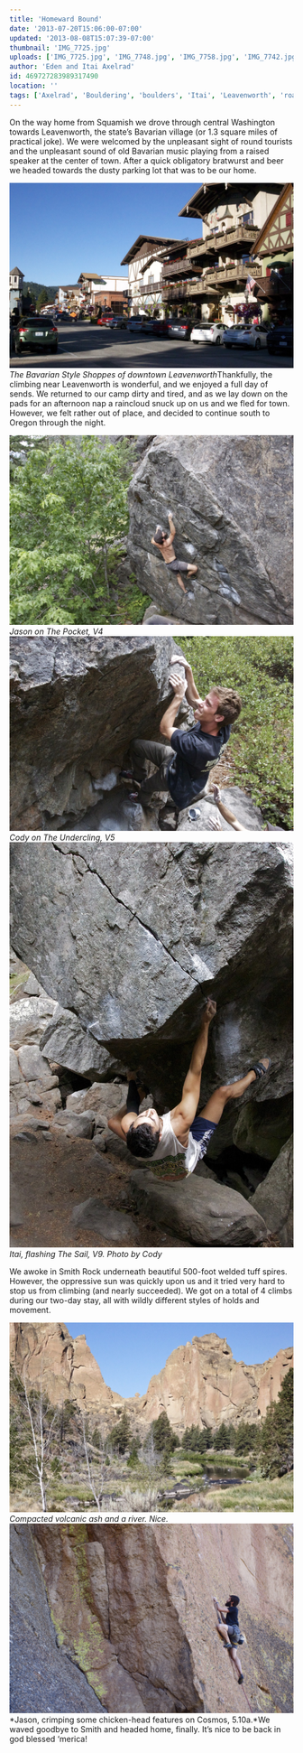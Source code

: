 ```yaml
---
title: 'Homeward Bound'
date: '2013-07-20T15:06:00-07:00'
updated: '2013-08-08T15:07:39-07:00'
thumbnail: 'IMG_7725.jpg'
uploads: ['IMG_7725.jpg', 'IMG_7748.jpg', 'IMG_7758.jpg', 'IMG_7742.jpg', 'IMG_7790.jpg', 'IMG_7824.jpg']
author: 'Eden and Itai Axelrad'
id: 469727283989317490
location: ''
tags: ['Axelrad', 'Bouldering', 'boulders', 'Itai', 'Leavenworth', 'road trip', 'Rock', 'Smith']
---
```


On the way home from Squamish we drove through central Washington towards Leavenworth, the state’s Bavarian village (or 1.3 square miles of practical joke). We were welcomed by the unpleasant sight of round tourists and the unpleasant sound of old Bavarian music playing from a raised speaker at the center of town. After a quick obligatory bratwurst and beer we headed towards the dusty parking lot that was to be our home. 

![image alt](uploads/IMG_7725.jpg)*The Bavarian Style Shoppes of downtown Leavenworth*Thankfully, the climbing near Leavenworth is wonderful, and we enjoyed a full day of sends. We returned to our camp dirty and tired, and as we lay down on the pads for an afternoon nap a raincloud snuck up on us and we fled for town. However, we felt rather out of place, and decided to continue south to Oregon through the night.

![image alt](uploads/IMG_7748.jpg)*Jason on The Pocket, V4*![image alt](uploads/IMG_7758.jpg)*Cody on The Undercling, V5*![image alt](uploads/IMG_7742.jpg)*Itai, flashing The Sail, V9. Photo by Cody*

We awoke in Smith Rock underneath beautiful 500-foot welded tuff spires. However, the oppressive sun was quickly upon us and it tried very hard to stop us from climbing (and nearly succeeded). We got on a total of 4 climbs during our two-day stay, all with wildly different styles of holds and movement. 

![image alt](uploads/IMG_7790.jpg)*Compacted volcanic ash and a river. Nice.*![image alt](uploads/IMG_7824.jpg)*Jason, crimping some chicken-head features on Cosmos, 5.10a.*We waved goodbye to Smith and headed home, finally. It’s nice to be back in god blessed ‘merica!

